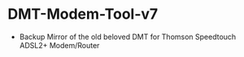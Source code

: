 # DMT-Modem-Tool-v7

- Backup Mirror of the old beloved DMT for Thomson Speedtouch ADSL2+ Modem/Router
